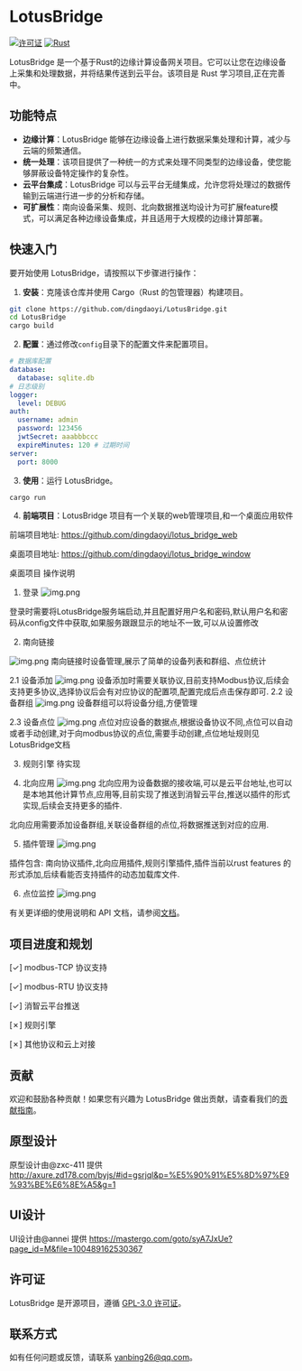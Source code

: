 # LotusBridge

[![许可证](https://img.shields.io/badge/许可证-GPL3.0-blue.svg)](LICENSE)
[![Rust](https://img.shields.io/badge/rust-1.70+-orange.svg)](https://www.rust-lang.org/)

LotusBridge 是一个基于Rust的边缘计算设备网关项目。它可以让您在边缘设备上采集和处理数据，并将结果传送到云平台。该项目是 Rust 学习项目,正在完善中。

## 功能特点

- **边缘计算**：LotusBridge 能够在边缘设备上进行数据采集处理和计算，减少与云端的频繁通信。
- **统一处理**：该项目提供了一种统一的方式来处理不同类型的边缘设备，使您能够屏蔽设备特定操作的复杂性。
- **云平台集成**：LotusBridge 可以与云平台无缝集成，允许您将处理过的数据传输到云端进行进一步的分析和存储。
- **可扩展性**：南向设备采集、规则、北向数据推送均设计为可扩展feature模式，可以满足各种边缘设备集成，并且适用于大规模的边缘计算部署。

## 快速入门

要开始使用 LotusBridge，请按照以下步骤进行操作：

1. **安装**：克隆该仓库并使用 Cargo（Rust 的包管理器）构建项目。

```bash
git clone https://github.com/dingdaoyi/LotusBridge.git
cd LotusBridge
cargo build
```

2. **配置**：通过修改`config`目录下的配置文件来配置项目。
```yaml
# 数据库配置
database:
  database: sqlite.db
# 日志级别
logger:
  level: DEBUG
auth:
  username: admin
  password: 123456
  jwtSecret: aaabbbccc
  expireMinutes: 120 # 过期时间
server:
  port: 8000
```

3. **使用**：运行 LotusBridge。

```bash
cargo run
```
4. **前端项目**：LotusBridge 项目有一个关联的web管理项目,和一个桌面应用软件

前端项目地址:
   https://github.com/dingdaoyi/lotus_bridge_web

桌面项目地址:
   https://github.com/dingdaoyi/lotus_bridge_window

桌面项目 操作说明

1.   登录
![img.png](https://raw.githubusercontent.com/dingdaoyi/lotus_bridge_window/main/doc/login.png)

登录时需要将LotusBridge服务端启动,并且配置好用户名和密码,默认用户名和密码从config文件中获取,如果服务跟跟显示的地址不一致,可以从设置修改

2.   南向链接

![img.png](https://raw.githubusercontent.com/dingdaoyi/lotus_bridge_window/main/doc/device_manage.png)
南向链接时设备管理,展示了简单的设备列表和群组、点位统计

2.1   设备添加
![img.png](https://raw.githubusercontent.com/dingdaoyi/lotus_bridge_window/main/doc/device_add.png)
设备添加时需要关联协议,目前支持Modbus协议,后续会支持更多协议,选择协议后会有对应协议的配置项,配置完成后点击保存即可.
2.2   设备群组
![img.png](https://raw.githubusercontent.com/dingdaoyi/lotus_bridge_window/main/doc/device_group.png)
设备群组可以将设备分组,方便管理

2.3 设备点位
![img.png](https://raw.githubusercontent.com/dingdaoyi/lotus_bridge_window/main/doc/device_point.png)
点位对应设备的数据点,根据设备协议不同,点位可以自动或者手动创建,对于向modbus协议的点位,需要手动创建,点位地址规则见LotusBridge文档

3. 规则引擎
待实现

4. 北向应用
![img.png](https://raw.githubusercontent.com/dingdaoyi/lotus_bridge_window/main/doc/push_manage.png)
北向应用为设备数据的接收端,可以是云平台地址,也可以是本地其他计算节点,应用等,目前实现了推送到消智云平台,推送以插件的形式实现,后续会支持更多的插件.

北向应用需要添加设备群组,关联设备群组的点位,将数据推送到对应的应用.

5. 插件管理
![img.png](https://raw.githubusercontent.com/dingdaoyi/lotus_bridge_window/main/doc/plugin_manage.png)

插件包含: 南向协议插件,北向应用插件,规则引擎插件,插件当前以rust features 的形式添加,后续看能否支持插件的动态加载库文件.

6. 点位监控
![img.png](https://raw.githubusercontent.com/dingdaoyi/lotus_bridge_window/main/doc/point_monitor.png)


有关更详细的使用说明和 API 文档，请参阅[文档](docs/README.md)。

## 项目进度和规划

[&check;] modbus-TCP 协议支持

[&check;] modbus-RTU 协议支持

[&check;] 消智云平台推送

[&cross;] 规则引擎

[&cross;] 其他协议和云上对接

## 贡献

欢迎和鼓励各种贡献！如果您有兴趣为 LotusBridge 做出贡献，请查看我们的[贡献指南](CONTRIBUTING.md)。

## 原型设计
原型设计由@zxc-411 提供
http://axure.zd178.com/byjs/#id=gsrjql&p=%E5%90%91%E5%8D%97%E9%93%BE%E6%8E%A5&g=1
## UI设计
UI设计由@annei 提供
https://mastergo.com/goto/syA7JxUe?page_id=M&file=100489162530367
## 许可证

LotusBridge 是开源项目，遵循 [GPL-3.0 许可证](LICENSE)。

## 联系方式

如有任何问题或反馈，请联系 [yanbing26@qq.com](mailto:yanbing26@qq.com)。